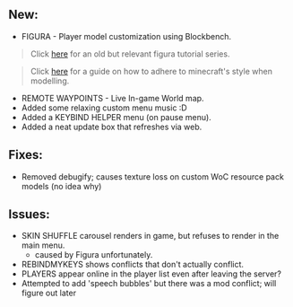 ## New:
+ FIGURA - Player model customization using Blockbench.
> Click [here](https://www.youtube.com/watch?v=TKB0q0SmCBo&list=PLNz7v2g2SFA8lOQUDS4z4-gIDLi_dWAhl) for an old but relevant figura tutorial series.

> Click [here](https://www.blockbench.net/wiki/guides/minecraft-style-guide/) for a guide on how to adhere to minecraft's style when modelling.
+ REMOTE WAYPOINTS - Live In-game World map.
+ Added some relaxing custom menu music  :D
+ Added a KEYBIND HELPER menu (on pause menu).
+ Added a neat update box that refreshes via web.

## Fixes:
+ Removed debugify; causes texture loss on custom WoC resource pack models (no idea why)

## Issues:
- SKIN SHUFFLE carousel renders in game, but refuses to render in the main menu.
  - caused by Figura unfortunately.
- REBINDMYKEYS shows conflicts that don't actually conflict.
- PLAYERS appear online in the player list even after leaving the server?
- Attempted to add 'speech bubbles' but there was a mod conflict; will figure out later
